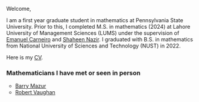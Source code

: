 Welcome,

I am a first year graduate student in mathematics at Pennsylvania State University. Prior to this, I completed M.S. in mathematics (2024) at Lahore University of Management Sciences (LUMS) under the supervision of [Emanuel Carneiro](https://sites.google.com/view/emanuelcarneiro/home) and [Shaheen Nazir](https://lums.edu.pk/lums_employee/3346). I graduated with B.S. in mathematics from National University of Sciences and Technology (NUST) in 2022.

Here is my [CV](docs/assets/My_CV-2.pdf). 

### Mathematicians I have met or seen in person
<ul style="list-style-type:circle"> 
<li><a href="https://en.wikipedia.org/wiki/Barry_Mazur">Barry Mazur</a></li>
<li><a href="https://en.wikipedia.org/wiki/Bob_Vaughan">Robert Vaughan</a></li>
</ul>

